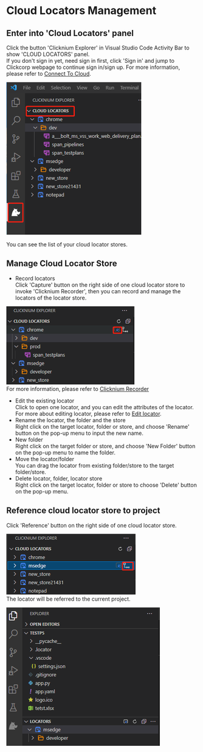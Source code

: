 # Cloud Locators Management
## Enter into 'Cloud Locators' panel
Click the button 'Clicknium Explorer' in Visual Studio Code Activity Bar to show 'CLOUD LOCATORS' panel.  
If you don't sign in yet, need sign in first, click 'Sign in' and jump to Clickcorp webpage to continue sign in/sign up.
For more information, please refer to [Connect To Cloud](/doc/developtools/vscode/connecttoclound.md).  

![Cloud locator 1](/doc/img/cloud_locator1.png)  

You can see the list of your cloud locator stores.

## Manage Cloud Locator Store
- Record locators  
Click 'Capture' button on the right side of one cloud locator store to invoke 'Clicknium Recorder', then you can record and manage the locators of the locator store.  

![Cloud locator 2](/doc/img/cloud_locator2.png)  
For more information, please refer to [Clicknium Recorder](/doc/developtools/recorder.md)  
- Edit the existing locator  
Click to open one locator, and you can edit the attributes of the locator.
For more about editing locator, please refer to [Edit locator](/doc/developtools/vscode/locatormanagement.md#edit-locator).
- Rename the locator, the folder and the store  
Right click on the target locator, folder or store, and choose 'Rename' button on the pop-up menu to input the new name.
- New folder  
Right click on the target folder or store, and choose 'New Folder' button on the pop-up menu to name the folder.
- Move the locator/folder  
You can drag the locator from existing folder/store to the target folder/store.
- Delete locator, folder, locator store  
Right click on the target locator, folder or store to choose 'Delete' button on the pop-up menu.

## Reference cloud locator store to project
Click 'Reference' button on the right side of one cloud locator store.  

![Cloud locator 3](/doc/img/cloud_locator3.png)  
The locator will be referred to the current project. 

![Cloud locator 4](/doc/img/cloud_locator4.png)  